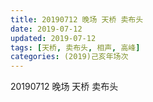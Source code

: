 ```yaml
---
title: 20190712 晚场 天桥 卖布头
date: 2019-07-12
updated: 2019-07-12
tags: [天桥, 卖布头, 相声, 高峰]
categories: (2019)己亥年场次
---
```

20190712 晚场 天桥 卖布头